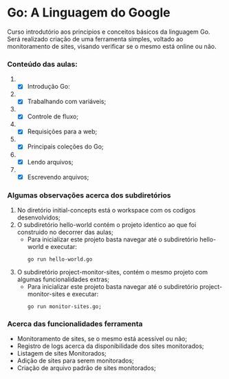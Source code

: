 # Go: A Linguagem do Google
Curso introdutório aos principios e conceitos básicos da linguagem Go. Será realizado criação de uma ferramenta simples, voltado ao monitoramento de sites, visando verificar se o mesmo está online ou não.

### Conteúdo das aulas:
1. - [x] Introdução Go:
2. - [x] Trabalhando com variáveis;
3. - [x] Controle de fluxo;
4. - [x] Requisições para a web;
5. - [x] Principais coleções do Go;
6. - [x] Lendo arquivos;
7. - [x] Escrevendo arquivos;

### Algumas observações acerca dos subdiretórios 
1. No diretório initial-concepts está o workspace com os codigos desenvolvidos;
2. O subdiretório hello-world contém o projeto identico ao que foi construido no decorrer das aulas;
    + Para inicializar este projeto basta navegar até o subdiretório hello-world e executar:
        ```
        go run hello-world.go
        ```
3. O subdiretório project-monitor-sites, contém o mesmo projeto com algumas funcionalidades extras;
    + Para inicializar este projeto basta navegar até o subdiretório project-monitor-sites e executar:
        ```
        go run monitor-sites.go;
        ```

### Acerca das funcionalidades ferramenta
+ Monitoramento de sites, se o mesmo está acessível ou não;
+ Registro de logs acerca da disponibilidade dos sites monitorados;
+ Listagem de sites Monitorados;
+ Adição de sites para serem monitorados;
+ Criação de arquivo padrão de sites monitorados;